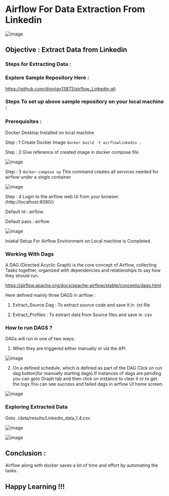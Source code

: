 # Airflow For Data Extraction From Linkedin

![image](https://user-images.githubusercontent.com/71278693/155889010-af56c5dc-1fb2-4682-b020-e64ac15520a5.png)

## Objective : Extract Data from Linkedin

### Steps for Extracting Data :



### Explore Sample Repository Here :
https://github.com/digvijay13873/airflow_Linkedin.git

### Steps To set up above sample repository on your local machine :

### Prerequisites :
Docker Desktop Installed on local machine

Step : 1
Create Docker Image
```docker build -t airflowlinkedin .```

Step : 2
Give reference of created image in docker compose file.

![image](https://user-images.githubusercontent.com/71278693/155971409-542adc25-8cc8-49fc-8454-cc16cee67ba5.png)

Step : 3
``` docker-compose up ```
This command creates all services needed for airflow under a single container

![image](https://user-images.githubusercontent.com/71278693/155971464-9cda6297-0d99-455e-bdc4-f5e9415adf59.png)

Step : 4
Login to the airflow web UI from your browser.(http://localhost:8080/)

Default Id : airflow

Default pass : airflow

![image](https://user-images.githubusercontent.com/71278693/155887888-0fc50eee-988d-426b-8e03-a7a873c7f8cc.png)


Iniatial Setup For Airflow Environment on Local machine is Completed.


### Working With Dags

A DAG (Directed Acyclic Graph) is the core concept of Airflow, collecting Tasks together, organized with dependencies and relationships to say how they should run.

https://airflow.apache.org/docs/apache-airflow/stable/concepts/dags.html

Here defined mainly three DAGS in airflow :

1. Extract_Source Dag : To extract source code and save it in .txt file

2. Extract_Profiles : To extract data from Source files and save in .csv


### How to run DAGS ?

DAGs will run in one of two ways:

1. When they are triggered either manually or via the API

![image](https://user-images.githubusercontent.com/71278693/155890883-d0e563cc-a53a-477b-9993-b6397ff035ed.png)

2. On a defined schedule, which is defined as part of the DAG
Click on run dag button(for manually starting dags).If instances of dags are pending you can goto Graph tab and then click on instance to clear it or to get the logs.You can see success and failed dags in airflow UI home screen.

![image](https://user-images.githubusercontent.com/71278693/155888209-5efddc5c-d352-43aa-a923-e31ded9928f3.png)

### Exploring Extracted Data

Goto ./data/results/Linkedin_data_1.4.csv

![image](https://user-images.githubusercontent.com/71278693/155971978-9b5b1f09-f689-4148-af7c-0094ff1cd5ac.png)

![image](https://user-images.githubusercontent.com/71278693/155972040-01a47e72-3a9b-4e3d-ba7e-618840006cfb.png)

## Conclusion :

Airflow along with docker saves a lot of time and effort by automating the tasks.

## Happy Learning !!!







